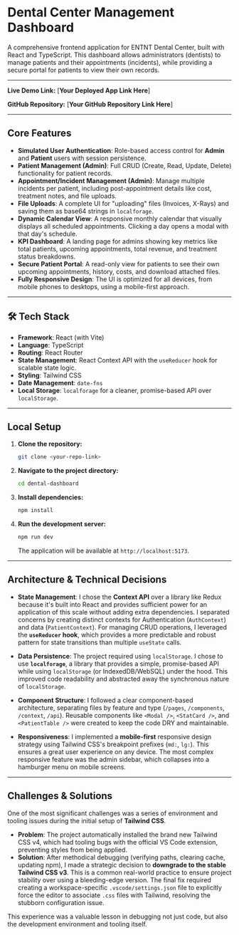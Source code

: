 # Dental Center Management Dashboard

A comprehensive frontend application for ENTNT Dental Center, built with React and TypeScript. This dashboard allows administrators (dentists) to manage patients and their appointments (incidents), while providing a secure portal for patients to view their own records.

---

**Live Demo Link:** [**Your Deployed App Link Here**]

**GitHub Repository:** [**Your GitHub Repository Link Here**]

---

## Core Features

* **Simulated User Authentication**: Role-based access control for **Admin** and **Patient** users with session persistence.
* **Patient Management (Admin)**: Full CRUD (Create, Read, Update, Delete) functionality for patient records.
* **Appointment/Incident Management (Admin)**: Manage multiple incidents per patient, including post-appointment details like cost, treatment notes, and file uploads.
* **File Uploads**: A complete UI for "uploading" files (Invoices, X-Rays) and saving them as base64 strings in `localforage`.
* **Dynamic Calendar View**: A responsive monthly calendar that visually displays all scheduled appointments. Clicking a day opens a modal with that day's schedule.
* **KPI Dashboard**: A landing page for admins showing key metrics like total patients, upcoming appointments, total revenue, and treatment status breakdowns.
* **Secure Patient Portal**: A read-only view for patients to see their own upcoming appointments, history, costs, and download attached files.
* **Fully Responsive Design**: The UI is optimized for all devices, from mobile phones to desktops, using a mobile-first approach.

---

## 🛠️ Tech Stack

* **Framework**: React (with Vite)
* **Language**: TypeScript
* **Routing**: React Router
* **State Management**: React Context API with the `useReducer` hook for scalable state logic.
* **Styling**: Tailwind CSS
* **Date Management**: `date-fns`
* **Local Storage**: `localforage` for a cleaner, promise-based API over `localStorage`.

---

## Local Setup

1.  **Clone the repository:**
    ```bash
    git clone <your-repo-link>
    ```
2.  **Navigate to the project directory:**
    ```bash
    cd dental-dashboard
    ```
3.  **Install dependencies:**
    ```bash
    npm install
    ```
4.  **Run the development server:**
    ```bash
    npm run dev
    ```
    The application will be available at `http://localhost:5173`.

---

## Architecture & Technical Decisions

* **State Management**: I chose the **Context API** over a library like Redux because it's built into React and provides sufficient power for an application of this scale without adding extra dependencies. I separated concerns by creating distinct contexts for Authentication (`AuthContext`) and data (`PatientContext`). For managing CRUD operations, I leveraged the **`useReducer` hook**, which provides a more predictable and robust pattern for state transitions than multiple `useState` calls.

* **Data Persistence**: The project required using `localStorage`. I chose to use **`localforage`**, a library that provides a simple, promise-based API while using `localStorage` (or IndexedDB/WebSQL) under the hood. This improved code readability and abstracted away the synchronous nature of `localStorage`.

* **Component Structure**: I followed a clear component-based architecture, separating files by feature and type (`/pages`, `/components`, `/context`, `/api`). Reusable components like `<Modal />`, `<StatCard />`, and `<PatientTable />` were created to keep the code DRY and maintainable.

* **Responsiveness**: I implemented a **mobile-first** responsive design strategy using Tailwind CSS's breakpoint prefixes (`md:`, `lg:`). This ensures a great user experience on any device. The most complex responsive feature was the admin sidebar, which collapses into a hamburger menu on mobile screens.

---

## Challenges & Solutions

One of the most significant challenges was a series of environment and tooling issues during the initial setup of **Tailwind CSS**.

* **Problem**: The project automatically installed the brand new Tailwind CSS v4, which had tooling bugs with the official VS Code extension, preventing styles from being applied.
* **Solution**: After methodical debugging (verifying paths, clearing cache, updating npm), I made a strategic decision to **downgrade to the stable Tailwind CSS v3**. This is a common real-world practice to ensure project stability over using a bleeding-edge version. The final fix required creating a workspace-specific `.vscode/settings.json` file to explicitly force the editor to associate `.css` files with Tailwind, resolving the stubborn configuration issue.

This experience was a valuable lesson in debugging not just code, but also the development environment and tooling itself.
